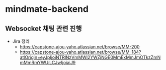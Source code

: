 # mindmate-backend


## Websocket 채팅 관련 진행
- Jira 정리
  - https://capstone-ajou-yaho.atlassian.net/browse/MM-200
  - https://capstone-ajou-yaho.atlassian.net/browse/MM-184?atlOrigin=eyJpIjoiNTRlNzVmMWI2YWZjNGE0MmExMmJmOTkzZmNmMmRmYWUiLCJwIjoiaiJ9
